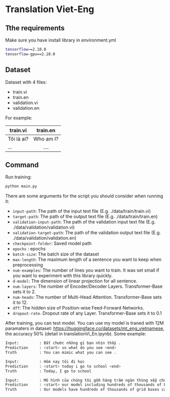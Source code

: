 # Translation Viet-Eng

## Tthe requirements

Make sure you have install library in environment.yml

```bash
tensorflow==2.10.0
tensorflow-gpu==2.10.0
```
## Dataset
Dataset with 4 files:
- train.vi
- train.en
- validation.vi
- validation.en

For example: 

| train.vi   |   train.en      |
|----------|:-------------:|
| Tôi là ai?      |  Who am I?|
| ...              |    .... |

## Command

Run training:

```bash
python main.py
```
There are some arguments for the script you should consider when running it:

- `input-path`: The path of the input text file (E.g. ./data/train/train.vi)
- `target-path`: The path of the output text file (E.g. ./data/train/train.en)
- `validation-input-path`: The path of the validation input text file (E.g. ./data/validation/validation.vi)
- `validation-target-path`: The path of the validation output text file (E.g. ./data/validation/validation.en)
- `checkpoint-folder`: Saved model path
- `epochs` : epochs
- `batch-size`: The batch size of the dataset
- `max-length`: The maximum length of a sentence you want to keep when preprocessing
- `num-examples`: The number of lines you want to train. It was set small if you want to experiment with this library quickly.
- `d-model`: The dimension of linear projection for all sentence.
- `num-layers`: The number of Encoder/Decoder Layers. Transformer-Base sets it to 2.
- `num-heads`: The number of Multi-Head Attention. Transformer-Base sets it to 12.
- `dff`: The hidden size of Position-wise Feed-Forward Networks.
- `dropout-rate`. Dropout rate of any Layer. Transformer-Base sets it to 0.1

After training, you can test model. You can use my model is traned with 12M paramaters in dataset: https://huggingface.co/datasets/mt_eng_vietnamese, the accuracy 50% (detail in translationVi_En.ipynb). Some example:

```bash
Input:         : Bắt chước những gì bạn nhìn thấy .
Prediction     : <start> so what do you see <end> 
Truth          : You can mimic what you can see .
```

```bash
Input:         : Hôm nay tôi đi học
Prediction     : <start> today i go to school <end> 
Truth          : Today, I go to school
```

```bash
Input:         : Mô hình của chúng tôi gồm hàng trăm ngàn thùng xếp chồng tính toán với hàng trăm biến số trong thời gian cực ngắn
Prediction     : <start> our model including hundreds of thousands of boxes calculate hundreds of hundreds of times in time <end> 
Truth          : Our models have hundreds of thousands of grid boxes calculating hundreds of variables each , on minute timescales .
```


                    